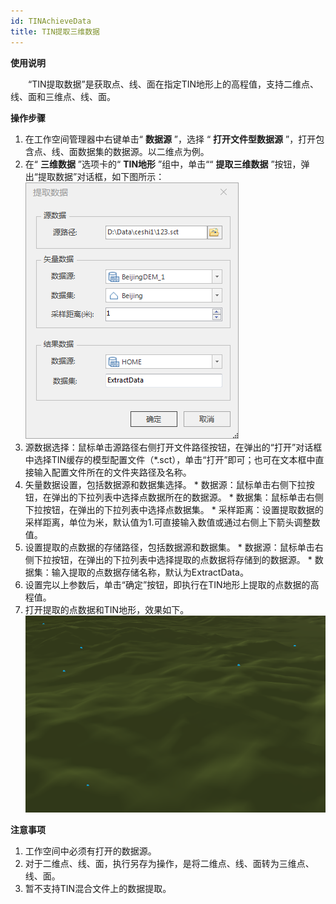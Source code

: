 ```yaml
---
id: TINAchieveData
title: TIN提取三维数据
---
```

**使用说明**

　　“TIN提取数据”是获取点、线、面在指定TIN地形上的高程值，支持二维点、线、面和三维点、线、面。

**操作步骤**

  1. 在工作空间管理器中右键单击“ **数据源** ”，选择 “ **打开文件型数据源** ”，打开包含点、线、面数据集的数据源。以二维点为例。
  2. 在“ **三维数据** ”选项卡的“ **TIN地形** ”组中，单击““ **提取三维数据** ”按钮，弹出“提取数据”对话框，如下图所示：  
![图：“TIN缓存提取数据”对话框 ](img/TINAchieveDataDialog.png)    
  3. 源数据选择：鼠标单击源路径右侧打开文件路径按钮，在弹出的“打开”对话框中选择TIN缓存的模型配置文件（*.sct），单击“打开”即可；也可在文本框中直接输入配置文件所在的文件夹路径及名称。
  4. 矢量数据设置，包括数据源和数据集选择。 
    * 数据源：鼠标单击右侧下拉按钮，在弹出的下拉列表中选择点数据所在的数据源。
    * 数据集：鼠标单击右侧下拉按钮，在弹出的下拉列表中选择点数据集。
    * 采样距离：设置提取数据的采样距离，单位为米，默认值为1.可直接输入数值或通过右侧上下箭头调整数值。
  5. 设置提取的点数据的存储路径，包括数据源和数据集。 
    * 数据源：鼠标单击右侧下拉按钮，在弹出的下拉列表中选择提取的点数据将存储到的数据源。
    * 数据集：输入提取的点数据存储名称，默认为ExtractData。
  6. 设置完以上参数后，单击“确定”按钮，即执行在TIN地形上提取的点数据的高程值。
  7. 打开提取的点数据和TIN地形，效果如下。  
   ![图：TIN地形上提取点数据结果 ](img/TINAchievePointResult.png)    
 
**注意事项**

 1. 工作空间中必须有打开的数据源。
 2. 对于二维点、线、面，执行另存为操作，是将二维点、线、面转为三维点、线、面。
 3. 暂不支持TIN混合文件上的数据提取。

 

